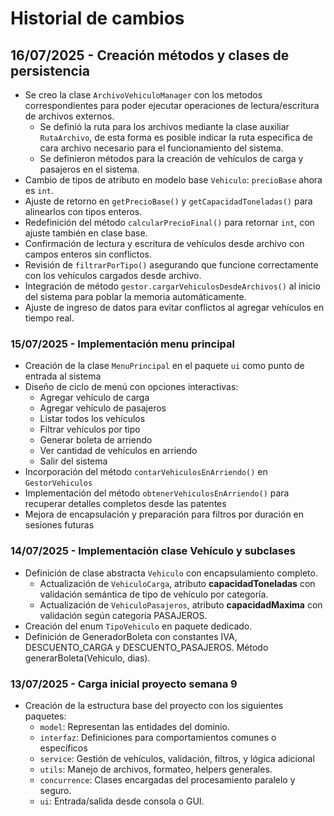 # Historial de cambios

## 16/07/2025 - Creación métodos y clases de persistencia
- Se creo la clase `ArchivoVehiculoManager` con los metodos correspondientes para poder ejecutar operaciones de lectura/escritura de archivos externos.
  - Se definió la ruta para los archivos mediante la clase auxiliar `RutaArchivo`, de esta forma es posible indicar la ruta especifica de cara archivo necesario para el funcionamiento del sistema.
  - Se definieron métodos para la creación de vehículos de carga y pasajeros en el sistema.
- Cambio de tipos de atributo en modelo base `Vehiculo`: `precioBase` ahora es `int`.
- Ajuste de retorno en `getPrecioBase()` y `getCapacidadToneladas()` para alinearlos con tipos enteros.
- Redefinición del método `calcularPrecioFinal()` para retornar `int`, con ajuste también en clase base.
- Confirmación de lectura y escritura de vehículos desde archivo con campos enteros sin conflictos.
- Revisión de `filtrarPorTipo()` asegurando que funcione correctamente con los vehículos cargados desde archivo.
- Integración de método `gestor.cargarVehiculosDesdeArchivos()` al inicio del sistema para poblar la memoria automáticamente.
- Ajuste de ingreso de datos para evitar conflictos al agregar vehículos en tiempo real.


### 15/07/2025 - Implementación menu principal
- Creación de la clase `MenuPrincipal` en el paquete `ui` como punto de entrada al sistema
- Diseño de ciclo de menú con opciones interactivas:
  - Agregar vehículo de carga
  - Agregar vehículo de pasajeros
  - Listar todos los vehículos
  - Filtrar vehículos por tipo
  - Generar boleta de arriendo
  - Ver cantidad de vehículos en arriendo
  - Salir del sistema
- Incorporación del método `contarVehiculosEnArriendo()` en `GestorVehiculos`
- Implementación del método `obtenerVehiculosEnArriendo()` para recuperar detalles completos desde las patentes
- Mejora de encapsulación y preparación para filtros por duración en sesiones futuras

### 14/07/2025 - Implementación clase Vehículo y subclases
- Definición de clase abstracta `Vehiculo` con encapsulamiento completo.
    - Actualización de `VehiculoCarga`, atributo **capacidadToneladas** con validación semántica de tipo de vehículo por categoría.
    - Actualización de `VehiculoPasajeros`, atributo **capacidadMaxima** con validación según categoría PASAJEROS.
- Creación del enum `TipoVehiculo` en paquete dedicado.
- Definición de GeneradorBoleta con constantes IVA, DESCUENTO_CARGA y DESCUENTO_PASAJEROS. Método generarBoleta(Vehiculo, dias).

### 13/07/2025 - Carga inicial proyecto semana 9
- Creación de la estructura base del proyecto con los siguientes paquetes:
    - `model`: Representan las entidades del dominio.
    - `interfaz`: Definiciones para comportamientos comunes o específicos
    - `service`: Gestión de vehículos, validación, filtros, y lógica adicional
    - `utils`: Manejo de archivos, formateo, helpers generales.
    - `concurrence`: Clases encargadas del procesamiento paralelo y seguro.
    - `ui`: Entrada/salida desde consola o GUI.
